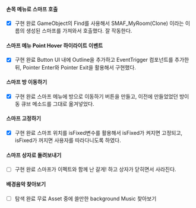 #### 손목 메뉴로 스마프 호출
- [x] 구현 완료
GameObject의 Find를 사용해서 SMAF_MyRoom(Clone) 이라는 이름의 생성된 스마프를 가져와서 호출했다. 잘 작동한다.
#### 스마프 메뉴 Point Hover 하이라이트 이벤트
- [x] 구현 완료
Button UI 내에 Outline을 추가하고 EventTrigger 컴포넌트를 추가한 뒤, Pointer Enter와 Pointer Exit을 활용해서 구현했다.
#### 스마프 방 이동하기
- [x] 구현 완료
스마프 메뉴에 방으로 이동하기 버튼을 만들고, 이전에 만들었었던 방이동 큐브 메소드를 그대로 옮겨넣었다.
#### 스마프 고정하기
- [x] 구현 완료
스마프 위치를 isFixed변수를 활용해서 isFixed가 켜지면 고정되고, isFixed가 꺼지면 사용자를 따라다니도록 하였다.
#### 스마프 상자로 돌려보내기
- [ ] 구현 완료
스마프가 이펙트와 함께 난 갈게! 하고 상자가 닫히면서 사라진다.
#### 배경음악 찾아보기
- [ ] 탐색 완료
무료 Asset 중에 쓸만한 background Music 찾아보기
